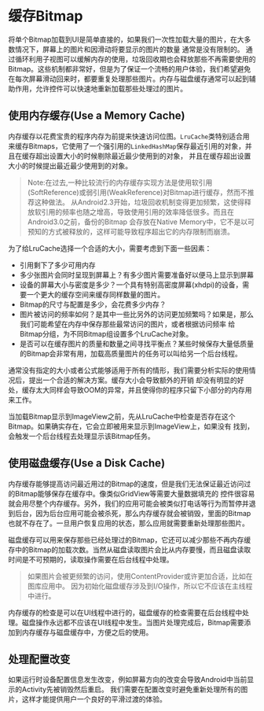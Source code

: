 # 缓存Bitmap
将单个Bitmap加载到UI是简单直接的，如果我们一次性加载大量的图片，在大多数情况下，屏幕上的图片和因滑动将要显示的图片的数量
通常是没有限制的。
通过循环利用子视图可以缓解内存的使用，垃圾回收期也会释放那些不再需要使用的Bitmap。这些机制都非常好，但是为了保证一个流畅的用户体验，我们希望避免在每次屏幕滑动回来时，都要重复处理那些图片。内存与磁盘缓存通常可以起到辅助作用，允许控件可以快速地重新加载那些处理过的图片。

## 使用内存缓存(Use a Memory Cache)
内存缓存以花费宝贵的程序内存为前提来快速访问位图。`LruCache`类特别适合用来缓存Bitmaps，它使用了一个强引用的`LinkedHashMap`保存最近引用的对象，并且在缓存超出设置大小的时候剔除最近最少使用到的对象，
并且在缓存超出设置大小的时候提出最近最少使用到的对象。

> Note:在过去,一种比较流行的内存缓存实现方法是使用软引用(SoftReference)或弱引用(WeakReference)对Bitmap进行缓存，然而不推荐这种做法。
从Android2.3开始，垃圾回收机制变得更加频繁，这使得释放软引用的频率也随之增高，导致使用引用的效率降低很多。而且在Android3.0之前，备份的Bitmap
会存放在Native Memory中，它不是以可预知的方式被释放的，这样可能导致程序超出它的内存限制而崩溃。

为了给LruCache选择一个合适的大小，需要考虑到下面一些因素：
* 引用剩下了多少可用内存
* 多少张图片会同时呈现到屏幕上？有多少图片需要准备好以便马上显示到屏幕
* 设备的屏幕大小与密度是多少？一个具有特别高密度屏幕(xhdpi)的设备，需要一个更大的缓存空间来缓存同样数量的图片。
* Bitmap的尺寸与配置是多少，会花费多少内存？
* 图片被访问的频率如何？是其中一些比另外的访问更加频繁吗？如果是，那么我们可能希望在内存中保存那些最常访问的图片，或者根据访问频率
给Bitmap分组，为不同Bitmap组设置多个LruCache对象。
* 是否可以在缓存图片的质量和数量之间寻找平衡点？某些时候保存大量低质量的Bitmap会非常有用，加载高质量图片的任务可以叫给另一个后台线程。

通常没有指定的大小或者公式能够适用于所有的情形，我们需要分析实际的使用情况后，提出一个合适的解决方案。缓存大小会导致额外的开销
却没有明显的好处，缓存太大同样会导致OOM的异常，并且使得你的程序只留下小部分的内存用来工作。

当加载Bitmap显示到ImageView之前，先从LruCache中检查是否存在这个Bitmap。如果确实存在，它会立即被用来显示到ImageView上，如果没有
找到，会触发一个后台线程去处理显示该Bitmap任务。

## 使用磁盘缓存(Use a Disk Cache)
内存缓存能够提高访问最近用过的Bitmap的速度，但是我们无法保证最近访问过的Bitmap能够保存在缓存中。像类似GridView等需要大量数据填充的
控件很容易就会用尽整个内存缓存。另外，我们的应用可能会被类似打电话等行为而暂停并退到后台，因为后台应用可能会被杀死，那么内存缓存就会被销毁，里面的Bitmap也就不存在了。一旦用户恢复应用的状态，那么应用就需要重新处理那些图片。

磁盘缓存可以用来保存那些已经处理过的Bitmap，它还可以减少那些不再内存缓存中的Bitmap的加载次数。当然从磁盘读取图片会比从内存要慢，而且磁盘读取
时间是不可预期的，读取操作需要在后台线程中处理。
> 如果图片会被更频繁的访问，使用ContentProvider或许更加合适，比如在图库应用中。
  因为初始化磁盘缓存涉及到I/O操作，所以它不应该在主线程中进行。

内存缓存的检查是可以在UI线程中进行的，磁盘缓存的检查需要在后台线程中处理。磁盘操作永远都不应该在UI线程中发生。当图片处理完成后，Bitmap需要添加到内存缓存与磁盘缓存中，方便之后的使用。

## 处理配置改变
如果运行时设备配置信息发生改变，例如屏幕方向的改变会导致Android中当前显示的Activity先被销毁然后重启。
我们需要在配置改变时避免重新处理所有的图片，这样才能提供用户一个良好的平滑过渡的体验。
